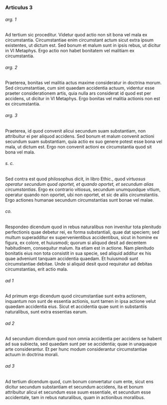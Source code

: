 ### Articulus 3

###### arg. 1
Ad tertium sic proceditur. Videtur quod actio non sit bona vel mala ex circumstantia. Circumstantiae enim circumstant actum sicut extra ipsum existentes, ut dictum est. Sed bonum et malum sunt in ipsis rebus, ut dicitur in VI Metaphys. Ergo actio non habet bonitatem vel malitiam ex circumstantia.

###### arg. 2
Praeterea, bonitas vel malitia actus maxime consideratur in doctrina morum. Sed circumstantiae, cum sint quaedam accidentia actuum, videntur esse praeter considerationem artis, quia nulla ars considerat id quod est per accidens, ut dicitur in VI Metaphys. Ergo bonitas vel malitia actionis non est ex circumstantia.

###### arg. 3
Praeterea, id quod convenit alicui secundum suam substantiam, non attribuitur ei per aliquod accidens. Sed bonum et malum convenit actioni secundum suam substantiam, quia actio ex suo genere potest esse bona vel mala, ut dictum est. Ergo non convenit actioni ex circumstantia quod sit bona vel mala.

###### s. c.
Sed contra est quod philosophus dicit, in libro Ethic., quod *virtuosus operatur secundum quod oportet, et quando oportet, et secundum alias circumstantias*. Ergo ex contrario vitiosus, secundum unumquodque vitium, operatur quando non oportet, ubi non oportet, et sic de aliis circumstantiis. Ergo actiones humanae secundum circumstantias sunt bonae vel malae.

###### co.
Respondeo dicendum quod in rebus naturalibus non invenitur tota plenitudo perfectionis quae debetur rei, ex forma substantiali, quae dat speciem; sed multum superadditur ex supervenientibus accidentibus, sicut in homine ex figura, ex colore, et huiusmodi; quorum si aliquod desit ad decentem habitudinem, consequitur malum. Ita etiam est in actione. Nam plenitudo bonitatis eius non tota consistit in sua specie, sed aliquid additur ex his quae adveniunt tanquam accidentia quaedam. Et huiusmodi sunt circumstantiae debitae. Unde si aliquid desit quod requiratur ad debitas circumstantias, erit actio mala.

###### ad 1
Ad primum ergo dicendum quod circumstantiae sunt extra actionem, inquantum non sunt de essentia actionis, sunt tamen in ipsa actione velut quaedam accidentia eius. Sicut et accidentia quae sunt in substantiis naturalibus, sunt extra essentias earum.

###### ad 2
Ad secundum dicendum quod non omnia accidentia per accidens se habent ad sua subiecta, sed quaedam sunt per se accidentia; quae in unaquaque arte considerantur. Et per hunc modum considerantur circumstantiae actuum in doctrina morali.

###### ad 3
Ad tertium dicendum quod, cum bonum convertatur cum ente, sicut ens dicitur secundum substantiam et secundum accidens, ita et bonum attribuitur alicui et secundum esse suum essentiale, et secundum esse accidentale, tam in rebus naturalibus, quam in actionibus moralibus.

